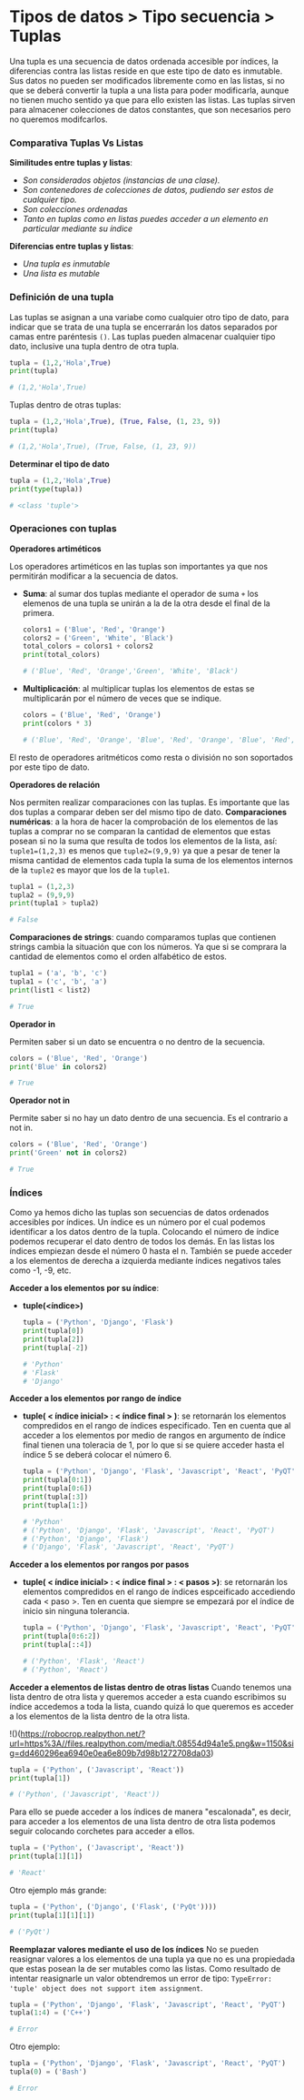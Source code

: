 # Tipos de datos > Tipo secuencia > Tuplas

Una tupla es una secuencia de datos ordenada accesible por índices, la diferencias contra las listas reside en que este tipo de dato es inmutable. Sus datos no pueden ser modificados libremente como en las listas, si no que se deberá convertir la tupla a una lista para poder modificarla, aunque no tienen mucho sentido ya que para ello existen las listas. Las tuplas sirven para almacener colecciones de datos constantes, que son necesarios pero no queremos modifcarlos.

### Comparativa Tuplas Vs Listas

**Similitudes entre tuplas y listas**:

* *Son considerados objetos (instancias de una clase).*
* *Son contenedores de colecciones de datos, pudiendo ser estos de cualquier tipo.*
* *Son colecciones ordenadas*
* *Tanto en tuplas como en listas puedes acceder a un elemento en particular mediante su índice*

**Diferencias entre tuplas y listas**:
* *Una tupla es inmutable*
* *Una lista es mutable*

### Definición de una tupla

Las tuplas se asignan a una variabe como cualquier otro tipo de dato, para indicar que se trata de una tupla se encerrarán los datos separados por camas entre paréntesis `()`. Las tuplas pueden almacenar cualquier tipo dato, inclusive una tupla dentro de otra tupla.

```python
tupla = (1,2,'Hola',True)
print(tupla)

# (1,2,'Hola',True)
```

Tuplas dentro de otras tuplas:
```python
tupla = (1,2,'Hola',True), (True, False, (1, 23, 9))
print(tupla)

# (1,2,'Hola',True), (True, False, (1, 23, 9))
```

**Determinar el tipo de dato**
```python
tupla = (1,2,'Hola',True)
print(type(tupla))

# <class 'tuple'>
```

### Operaciones con tuplas

**Operadores artiméticos** 

Los operadores artiméticos en las tuplas son importantes ya que nos permitirán modificar a la secuencia de datos.
* **Suma**: al sumar dos tuplas mediante el operador de suma `+` los elemenos de una tupla se unirán a la de la otra desde el final de la primera. 
    ```python
    colors1 = ('Blue', 'Red', 'Orange')
    colors2 = ('Green', 'White', 'Black')
    total_colors = colors1 + colors2
    print(total_colors)

    # ('Blue', 'Red', 'Orange','Green', 'White', 'Black')
    ``` 
* **Multiplicación**: al multiplicar tuplas los elementos de estas se multiplicarán por el número de veces que se indique.
    ```python
    colors = ('Blue', 'Red', 'Orange')
    print(colors * 3)

    # ('Blue', 'Red', 'Orange', 'Blue', 'Red', 'Orange', 'Blue', 'Red', 'Orange')
    ```
El resto de operadores aritméticos como resta o división no son soportados por este tipo de dato.

**Operadores de relación**

Nos permiten realizar comparaciones con las tuplas. Es importante que las dos tuplas a comparar deben ser del mismo tipo de dato.
**Comparaciones numéricas**: a la hora de hacer la comprobación de los elementos de las tuplas a comprar no se comparan la cantidad de elementos que estas posean si no la suma que resulta de todos los elementos de la lista, así: `tuple1=(1,2,3)` es menos que `tuple2=(9,9,9)` ya que a pesar de tener la misma cantidad de elementos cada tupla la suma de los elementos internos de la `tuple2` es mayor que los de la `tuple1`.
```python
tupla1 = (1,2,3)
tupla2 = (9,9,9)
print(tupla1 > tupla2)

# False
```

**Comparaciones de strings**: cuando comparamos tuplas que contienen strings cambia la situación que con los números. Ya que si se comprara la cantidad de elementos como el orden alfabético de estos.
```python
tupla1 = ('a', 'b', 'c')
tupla1 = ('c', 'b', 'a')
print(list1 < list2)

# True
```

**Operador in**

Permiten saber si un dato se encuentra o no dentro de la secuencia.
```python
colors = ('Blue', 'Red', 'Orange')
print('Blue' in colors2)

# True
```

**Operador not in**

Permite saber si no hay un dato dentro de una secuencia. Es el contrario a not in.
```python
colors = ('Blue', 'Red', 'Orange')
print('Green' not in colors2)

# True
```

### Índices

Como ya hemos dicho las tuplas son secuencias de datos ordenados accesibles por índices. Un índice es un número por el cual podemos identificar a los datos dentro de la tupla. Colocando el número de índice podemos recuperar el dato dentro de todos los demás. En las listas los índices empiezan desde el número 0 hasta el n. También se puede acceder a los elementos de derecha a izquierda mediante índices negativos tales como -1, -9, etc.

**Acceder a los elementos por su índice**: 

* **tuple(<índice>)**
    ```python
    tupla = ('Python', 'Django', 'Flask')
    print(tupla[0])
    print(tupla[2])
    print(tupla[-2])

    # 'Python'
    # 'Flask'
    # 'Django'
    ```

**Acceder a los elementos por rango de índice**
* **tuple( < índice inicial> : < índice final > )**: se retornarán los elementos compredidos en el rango de índices especificado. Ten en cuenta que al acceder a los elementos por medio de rangos en argumento de índice final tienen una toleracia de 1, por lo que si se quiere acceder hasta el índice 5 se deberá colocar el número 6.
    ```python
    tupla = ('Python', 'Django', 'Flask', 'Javascript', 'React', 'PyQT')
    print(tupla[0:1])
    print(tupla[0:6])
    print(tupla[:3])
    print(tupla[1:])

    # 'Python'
    # ('Python', 'Django', 'Flask', 'Javascript', 'React', 'PyQT')
    # ('Python', 'Django', 'Flask')
    # ('Django', 'Flask', 'Javascript', 'React', 'PyQT')
    ```

**Acceder a los elementos por rangos por pasos**
* **tuple( < índice inicial> : < índice final > : < pasos >)**: se retornarán los elementos compredidos en el rango de índices espceificado accediendo cada < paso >. Ten en cuenta que siempre se empezará por el índice de inicio sin ninguna tolerancia.
    ```python
    tupla = ('Python', 'Django', 'Flask', 'Javascript', 'React', 'PyQT')
    print(tupla[0:6:2])
    print(tupla[::4])

    # ('Python', 'Flask', 'React')
    # ('Python', 'React')
    ```
**Acceder a elementos de listas dentro de otras listas**
Cuando tenemos una lista dentro de otra lista y queremos acceder a esta cuando escribimos su índice accedemos a toda la lista, cuando quizá lo que queremos es acceder a los elementos de la lista dentro de la otra lista.

!()(https://robocrop.realpython.net/?url=https%3A//files.realpython.com/media/t.08554d94a1e5.png&w=1150&sig=dd460296ea6940e0ea6e809b7d98b1272708da03)

```python
tupla = ('Python', ('Javascript', 'React'))
print(tupla[1])

# ('Python', ('Javascript', 'React'))
```

Para ello se puede acceder a los índices de manera "escalonada", es decir, para acceder a los elementos de una lista dentro de otra lista podemos seguir colocando corchetes para acceder a ellos.
```python
tupla = ('Python', ('Javascript', 'React'))
print(tupla[1][1])

# 'React'
```
Otro ejemplo más grande:
```python
tupla = ('Python', ('Django', ('Flask', ('PyQt'))))
print(tupla[1][1][1])

# ('PyQt')
```

**Reemplazar valores mediante el uso de los índices**
No se pueden reasignar valores a los elementos de una tupla ya que no es una propiedada que estas posean la de ser mutables como las listas. Como resultado de intentar reasignarle un valor obtendremos un error de tipo: `TypeError: 'tuple' object does not support item assignment`.
```python
tupla = ('Python', 'Django', 'Flask', 'Javascript', 'React', 'PyQT')
tupla(1:4) = ('C++')

# Error
```
Otro ejemplo:
```python
tupla = ('Python', 'Django', 'Flask', 'Javascript', 'React', 'PyQT')
tupla(0) = ('Bash')

# Error
```
